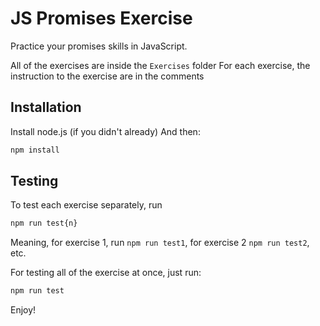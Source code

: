 # JS Promises Exercise

Practice your promises skills in JavaScript.

All of the exercises are inside the `Exercises` folder
For each exercise, the instruction to the exercise are in the comments

## Installation

Install node.js (if you didn't already)
And then:

```sh
npm install
```

## Testing

To test each exercise separately, run

```sh
npm run test{n}
```

Meaning, for exercise 1, run `npm run test1`, for exercise 2 `npm run test2`, etc.

For testing all of the exercise at once, just run:

```sh
npm run test
```

Enjoy!
